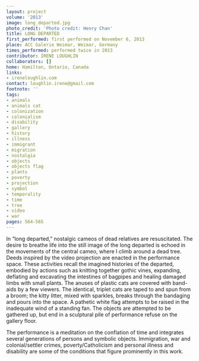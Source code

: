 ```yaml
---
layout: project
volume: '2013'
image: long_departed.jpg
photo_credit: 'Photo credit: Henry Chan'
title: LONG DEPARTED
first_performed: first performed on November 6, 2013
place: ACC Galerie Weimar, Weimar, Germany
times_performed: performed twice in 2013
contributor: IRENE LOUGHLIN
collaborators: []
home: Hamilton, Ontario, Canada
links:
- ireneloughlin.com
contact: loughlin.irene@gmail.com
footnote: ''
tags:
- animals
- animals cat
- colonization
- colonialism
- disability
- gallery
- history
- illness
- immigrant
- migration
- nostalgia
- objects
- objects flag
- plants
- poverty
- projection
- symbol
- temporality
- time
- tree
- video
- war
pages: 564-565
---
```


In “long departed,” nostalgic cameos of dead relatives are resuscitated. The desire to breathe life into the still image of the long departed is echoed in the movements of the central cameo, where I climb around a dead tree. Deeds inspired by the video projection are enacted in the performance space. These activities recall the imagined histories of the departed, embodied by actions such as knitting together gothic vines, expanding, deflating and excavating the intestines of bagpipes and healing damaged limbs with small plants. The anuses of plastic cats are covered with band-aids by a few viewers. The identical, triplet cats are taped to and spun from a broom; the kitty litter, mixed with sparkles, breaks through the bandaging and pours into the space. A pathetic white flag attempts to be raised in the inadequate wind of a standing fan. The objects are attempted to be gathered up, but end in a sculptural pile of performance refuse on the gallery floor.

The performance is a meditation on the conflation of time and integrates several generations of persons and symbolic objects. Immigration, war and colonial/settler crimes, poverty/Catholicism and personal illness and disability are some of the conditions that figure prominently in this work.
